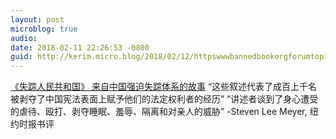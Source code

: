 ```yaml
---
layout: post
microblog: true
audio: 
date: 2018-02-11 22:26:53 -0800
guid: http://kerim.micro.blog/2018/02/12/httpswwwbannedbookorgforumtopichtml-steven-lee.html
---
```

[《失踪人民共和国》 来自中国强迫失踪体系的故事](https://www.bannedbook.org/forum2/topic6186.html) “这些叙述代表了成百上千名被剥夺了中国宪法表面上赋予他们的法定权利者的经历” “讲述者谈到了身心遭受的虐待、殴打、剥夺睡眠、羞辱、隔离和对亲人的威胁” -Steven Lee Meyer, 纽约时报书评 
